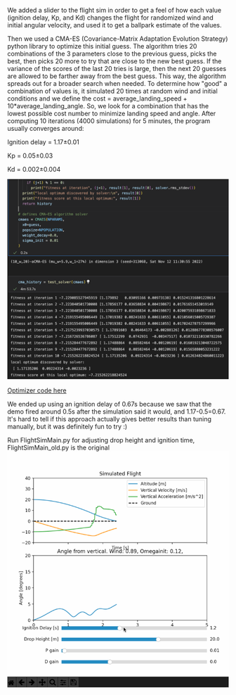 We added a slider to the flight sim in order to get a feel of how each value (ignition delay, Kp, and Kd) changes the flight for randomized wind and initial angular velocity, and used it to get a ballpark estimate of the values.

Then we used a CMA-ES (Covariance-Matrix Adaptation Evolution Strategy) python library to optimize this initial guess. The algorithm tries 20 combinations of the 3 parameters close to the previous guess, picks the best, then picks 20 more to try that are close to the new best guess. If the variance of the scores of the last 20 tries is large, then the next 20 guesses are allowed to be farther away from the best guess. This way, the algorithm spreads out for a broader search when needed. To determine how "good" a combination of values is, it simulated 20 times at random wind and initial conditions and we define the cost = average_landing_speed + 10*average_landing_angle. So, we look for a combination that has the lowest possible cost number to minimize landing speed and angle. After computing 10 iterations (4000 simulations) for 5 minutes, the program usually converges around:

Ignition delay = 1.17±0.01

Kp = 0.05±0.03

Kd = 0.002±0.004

![output](output.png)

[Optimizer code here](https://github.com/qwertpas/FlightSim/blob/master/vlr_cma.ipynb)

We ended up using an ignition delay of 0.67s because we saw that the demo fired around 0.5s after the simulation said it would, and 1.17-0.5=0.67.
It's hard to tell if this approach actually gives better results than tuning manually, but it was definitely fun to try :)

Run FlightSimMain.py for adjusting drop height and ignition time, FlightSimMain_old.py is the original
![sliders](sliders.gif)
